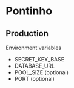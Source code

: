 # Pontinho

## Production

Environment variables

- SECRET_KEY_BASE
- DATABASE_URL
- POOL_SIZE (optional)
- PORT (optional)
